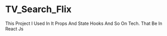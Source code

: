 # TV_Search_Flix
This Project I Used In It Props And State Hooks And So On Tech. That Be In React Js
